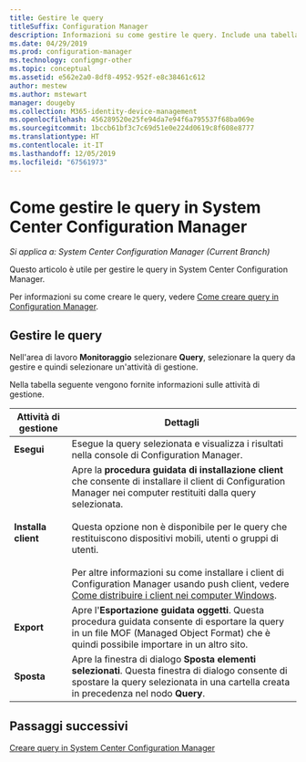 ```yaml
---
title: Gestire le query
titleSuffix: Configuration Manager
description: Informazioni su come gestire le query. Include una tabella di riferimento dettagliata.
ms.date: 04/29/2019
ms.prod: configuration-manager
ms.technology: configmgr-other
ms.topic: conceptual
ms.assetid: e562e2a0-8df8-4952-952f-e8c38461c612
author: mestew
ms.author: mstewart
manager: dougeby
ms.collection: M365-identity-device-management
ms.openlocfilehash: 456289520e25fe94da7e94f6a795537f68ba069e
ms.sourcegitcommit: 1bccb61bf3c7c69d51e0e224d0619c8f608e8777
ms.translationtype: HT
ms.contentlocale: it-IT
ms.lasthandoff: 12/05/2019
ms.locfileid: "67561973"
---
```

# <a name="how-to-manage-queries-in-system-center-configuration-manager"></a>Come gestire le query in System Center Configuration Manager

*Si applica a: System Center Configuration Manager (Current Branch)*

Questo articolo è utile per gestire le query in System Center Configuration Manager.  

 Per informazioni su come creare le query, vedere [Come creare query in Configuration Manager](../../../core/servers/manage/create-queries.md).  

## <a name="manage-queries"></a>Gestire le query
 Nell'area di lavoro **Monitoraggio** selezionare **Query**, selezionare la query da gestire e quindi selezionare un'attività di gestione.  

 Nella tabella seguente vengono fornite informazioni sulle attività di gestione.  

|Attività di gestione|Dettagli| 
|---------------------|-------------|
|**Esegui**|Esegue la query selezionata e visualizza i risultati nella console di Configuration Manager.|
|**Installa client**|Apre la **procedura guidata di installazione client** che consente di installare il client di Configuration Manager nei computer restituiti dalla query selezionata.<br /><br /> Questa opzione non è disponibile per le query che restituiscono dispositivi mobili, utenti o gruppi di utenti. <br /><br /> Per altre informazioni su come installare i client di Configuration Manager usando push client, vedere [Come distribuire i client nei computer Windows](/sccm/core/clients/deploy/deploy-clients-to-windows-computers).| 
|**Export**|Apre l'**Esportazione guidata oggetti**. Questa procedura guidata consente di esportare la query in un file MOF (Managed Object Format) che è quindi possibile importare in un altro sito.
|**Sposta**|Apre la finestra di dialogo **Sposta elementi selezionati**. Questa finestra di dialogo consente di spostare la query selezionata in una cartella creata in precedenza nel nodo **Query**.|

## <a name="next-steps"></a>Passaggi successivi 
 [Creare query in System Center Configuration Manager](../../../core/servers/manage/create-queries.md)
